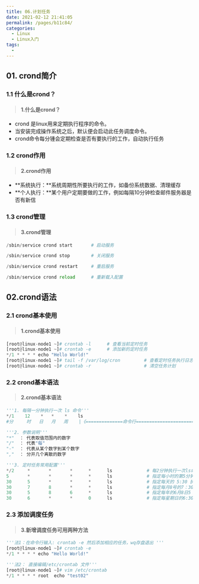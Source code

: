 ```yaml
---
title: 06.计划任务
date: 2021-02-12 21:41:05
permalink: /pages/b11c84/
categories:
  - Linux
  - Linux入门
tags:
  - 
---
```

## 01. crond简介

### 1.1 什么是crond？

> #### 1.什么是crond？

- crond 是linux用来定期执行程序的命令。
- 当安装完成操作系统之后，默认便会启动此任务调度命令。
- crond命令每分锺会定期检查是否有要执行的工作，自动执行任务



### 1.2 crond作用

> #### 2.crond作用

- **系统执行：**系统周期性所要执行的工作，如备份系统数据、清理缓存
- **个人执行：**某个用户定期要做的工作，例如每隔10分钟检查邮件服务器是否有新信



### 1.3 crond管理

> #### 3.crond管理

```python
/sbin/service crond start       # 启动服务

/sbin/service crond stop        # 关闭服务

/sbin/service crond restart     # 重启服务

/sbin/service crond reload      # 重新载入配置
```



## 02.crond语法

### 2.1 crond基本使用

> #### 1.crond基本使用

```python
[root@linux-node1 ~]# crontab -l      # 查看当前定时任务
[root@linux-node1 ~]# crontab -e      # 添加新的定时任务
*/1 * * * * echo "Hello World!"
[root@linux-node1 ~]# tail -f /var/log/cron         # 查看定时任务执行日志
[root@linux-node1 ~]# crontab -r                    # 清空任务计划
```

### 2.2 crond基本语法

> #### 2.crond基本语法

```python
'''1. 每隔一分钟执行一次 ls 命令'''
*/1    12    *   *    *    ls
#分     时   日   月   周    |《==============命令行=======================》|

'''2. 参数说明'''
"*"  ： 代表取值范围内的数字
"/"  ： 代表"每"
"-"  ： 代表从某个数字到某个数字
","  ： 分开几个离散的数字
```

```python
'''3. 定时任务常用配置'''
*/2     *       *       *      *      ls             # 每2分钟执行一次ls命令
5       *       *       *      *      ls             # 指定每小时的第5分钟执行一次ls命令
30      5       *       *      *      ls             # 指定每天的 5:30 执行ls命令
30      7       8       *      *      ls             # 指定每月8号的7：30分执行ls命令
30      5       8       6      *      ls             # 指定每年的6月8日5：30执行ls命令
30      6       *       *      0      ls             # 指定每星期日的6:30执行ls命令[注：0表示星期天，1表示星期1，以此类
```

### 2.3 添加调度任务

> #### 3.新增调度任务可用两种方法

```python
'''法1：在命令行输入: crontab -e 然后添加相应的任务，wq存盘退出 '''
[root@linux-node1 ~]# crontab -e            
*/1 * * * * echo "Hello World!"

'''法2： 直接编辑/etc/crontab 文件'''
[root@linux-node1 ~]# vim /etc/crontab
*/1 * * * * root  echo "test02"
```















